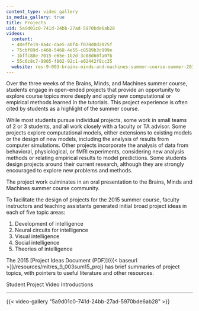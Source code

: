 ```yaml
---
content_type: video_gallery
is_media_gallery: true
title: Projects
uid: 5a9d01c0-741d-24bb-27ad-5970bde6ab28
videos:
  content:
  - 48effe19-8a4c-dae5-a0f4-f070d0d2025f
  - 75cbf89d-c460-5468-4e55-c8589b3c999e
  - 1bffc88e-7015-e65e-1b2d-3c08d60fa07b
  - 55c6c8c7-9905-f802-92c1-e02442f8cc35
  website: res-9-003-brains-minds-and-machines-summer-course-summer-2015
---
```


Over the three weeks of the Brains, Minds, and Machines summer course, students engage in open-ended projects that provide an opportunity to explore course topics more deeply and apply new computational or empirical methods learned in the tutorials. This project experience is often cited by students as a highlight of the summer course.

While most students pursue individual projects, some work in small teams of 2 or 3 students, and all work closely with a faculty or TA advisor. Some projects explore computational models, either extensions to existing models or the design of new models, including the analysis of results from computer simulations. Other projects incorporate the analysis of data from behavioral, physiological, or fMRI experiments, considering new analysis methods or relating empirical results to model predictions. Some students design projects around their current research, although they are strongly encouraged to explore new problems and methods.

The project work culminates in an oral presentation to the Brains, Minds and Machines summer course community.

To facilitate the design of projects for the 2015 summer course, faculty instructors and teaching assistants generated initial broad project ideas in each of five topic areas:

1.  Development of intelligence
2.  Neural circuits for intelligence
3.  Visual intelligence
4.  Social intelligence
5.  Theories of intelligence

The 2015 [Project Ideas Document (PDF)]({{< baseurl >}}/resources/mitres_9_003sum15_proj) has brief summaries of project topics, with pointers to useful literature and other resources.

Student Project Video Introductions  

--------------------------------------

{{< video-gallery "5a9d01c0-741d-24bb-27ad-5970bde6ab28" >}}

